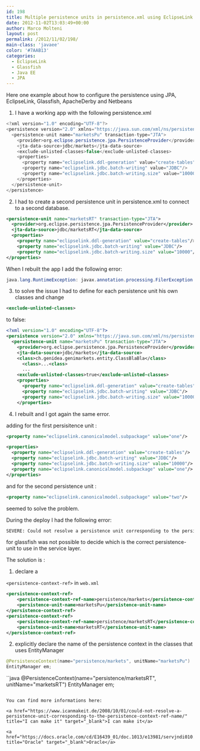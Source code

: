 ```yaml
---
id: 198
title: Multiple persistence units in persistence.xml using EclipseLink
date: 2012-11-02T13:03:49+00:00
author: Marco Molteni
layout: post
permalink: /2012/11/02/198/
main-class: 'javaee'
color: '#7AAB13'
categories:
  - EclipseLink
  - Glassfish
  - Java EE
  - JPA
---
```

Here one example about how to configure the persistence using JPA, EclipseLink, Glassfish, ApacheDerby and Netbeans

1) I have a working app with the following persistence.xml

```java
<?xml version="1.0" encoding="UTF-8"?>
<persistence version="2.0" xmlns="https://java.sun.com/xml/ns/persistence" xmlns:xsi="https://www.w3.org/2001/XMLSchema-instance" xsi:schemaLocation="https://java.sun.com/xml/ns/persistence https://java.sun.com/xml/ns/persistence/persistence_2_0.xsd">
  <persistence-unit name="marketsPu" transaction-type="JTA">
    <provider>org.eclipse.persistence.jpa.PersistenceProvider</provider>
    <jta-data-source>jdbc/markets</jta-data-source>
    <exclude-unlisted-classes>false</exclude-unlisted-classes>
    <properties>
      <property name="eclipselink.ddl-generation" value="create-tables"/>
      <property name="eclipselink.jdbc.batch-writing" value="JDBC"/>
      <property name="eclipselink.jdbc.batch-writing.size" value="10000"/>
    </properties>
  </persistence-unit>
</persistence>
```

2) I had to create a second persistence unit in persistence.xml to connect to a second database.

```xml
<persistence-unit name="marketsRT" transaction-type="JTA">
  <provider>org.eclipse.persistence.jpa.PersistenceProvider</provider>
  <jta-data-source>jdbc/marketsRT</jta-data-source> 
  <properties>
    <property name="eclipselink.ddl-generation" value="create-tables"/>
    <property name="eclipselink.jdbc.batch-writing" value="JDBC"/>
    <property name="eclipselink.jdbc.batch-writing.size" value="10000"/>
</properties>
```

When I rebuilt the app I add the following error:

```java
java.lang.RuntimeException: javax.annotation.processing.FilerException: Attempt to recreate a file for type
```

3) to solve the issue I had to define for each persistence unit his own classes and change 

```xml
<exclude-unlisted-classes>
```

to false:

```xml
<?xml version="1.0" encoding="UTF-8"?>
<persistence version="2.0" xmlns="https://java.sun.com/xml/ns/persistence" xmlns:xsi="https://www.w3.org/2001/XMLSchema-instance" xsi:schemaLocation="https://java.sun.com/xml/ns/persistence https://java.sun.com/xml/ns/persistence/persistence_2_0.xsd">
  <persistence-unit name="marketsPu" transaction-type="JTA">
    <provider>org.eclipse.persistence.jpa.PersistenceProvider</provider>
    <jta-data-source>jdbc/markets</jta-data-source>    
    <class>ch.genidea.genimarkets.entity.ClassBlaBla</class>
      <class>...<class>
      ...
    <exclude-unlisted-classes>true</exclude-unlisted-classes>
    <properties>
      <property name="eclipselink.ddl-generation" value="create-tables"/>
      <property name="eclipselink.jdbc.batch-writing" value="JDBC"/>
      <property name="eclipselink.jdbc.batch-writing.size" value="10000"/>
    </properties>
```

4) I rebuilt and I got again the same error.
  
adding for the first persisitence unit :

```xml
<property name="eclipselink.canonicalmodel.subpackage" value="one"/>
```

```xml
<properties>
  <property name="eclipselink.ddl-generation" value="create-tables"/>
  <property name="eclipselink.jdbc.batch-writing" value="JDBC"/>
  <property name="eclipselink.jdbc.batch-writing.size" value="10000"/>
  <property name="eclipselink.canonicalmodel.subpackage" value="one"/>
</properties>
```

and for the second persistence unit : 

```xml
<property name="eclipselink.canonicalmodel.subpackage" value="two"/> 
```

seemed to solve the problem.

During the deploy I had the following error:

```bash
SEVERE: Could not resolve a persistence unit corresponding to the persistence-context-ref-name [service class name] ...
```

for glassfish was not possible to decide which is the correct persistence-unit to use in the service layer.

The solution is :
  
1) declare a 

`<persistence-context-ref>` in `web.xml`

```xml
<persistence-context-ref>
    <persistence-context-ref-name>persistence/markets</persistence-context-ref-name>
    <persistence-unit-name>marketsPu</persistence-unit-name>
</persistence-context-ref>
<persistence-context-ref>
    <persistence-context-ref-name>persistence/marketsRT</persistence-context-ref-name>
    <persistence-unit-name>marketsRT</persistence-unit-name>
</persistence-context-ref>
```

2) explicitly declare the name of the persistence context in the classes that uses EntityManager

```java
@PersistenceContext(name="persistence/markets", unitName="marketsPu")
EntityManager em;
```

``java
@PersistenceContext(name="persistence/marketsRT", unitName="marketsRT")
EntityManager em;

```

You can find more informations here:

<a href="https://www.icanmakeit.de/2008/10/01/could-not-resolve-a-persistence-unit-corresponding-to-the-persistence-context-ref-name/" title="I can make it" target="_blank">I can make it</a>
  
<a href="https://docs.oracle.com/cd/E16439_01/doc.1013/e13981/servjndi010.htm" title="Oracle" target="_blank">Oracle</a>
